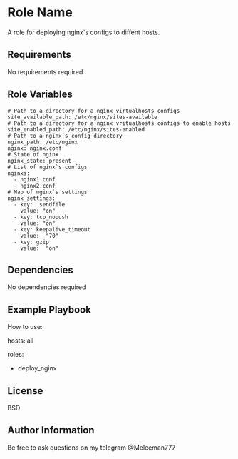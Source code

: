 Role Name
=========

A role for deploying nginx`s configs to diffent hosts.

Requirements
------------

No requirements required

Role Variables
--------------
```
# Path to a directory for a nginx virtualhosts configs
site_available_path: /etc/nginx/sites-available 
# Path to a directory for a nginx vritualhosts configs to enable hosts
site_enabled_path: /etc/nginx/sites-enabled     
# Path to a nginx`s config directory
nginx_path: /etc/nginx                          
nginx: nginx.conf 
# State of nginx
nginx_state: present  
# List of nginx`s configs
nginxs: 
  - nginx1.conf
  - nginx2.conf
# Map of nginx`s settings
nginx_settings:
  - key:  sendfile
    value: "on"
  - key: tcp_nopush
    value: "on"
  - key: keepalive_timeout
    value:  "70"
  - key: gzip
    value:  "on"
```

Dependencies
------------

No dependencies required

Example Playbook
----------------

How to use:

 hosts: all

 roles:
   - deploy_nginx

License
-------

BSD

Author Information
------------------

Be free to ask questions on my telegram @Meleeman777
